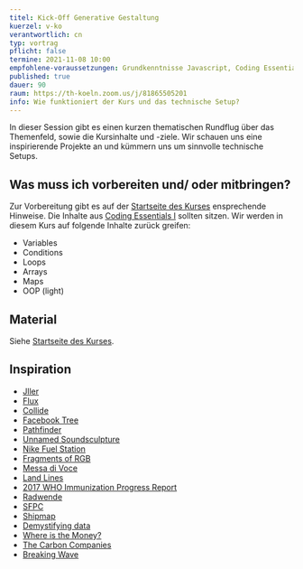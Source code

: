```yaml
---
titel: Kick-Off Generative Gestaltung
kuerzel: v-ko
verantwortlich: cn
typ: vortrag
pflicht: false
termine: 2021-11-08 10:00
empfohlene-voraussetzungen: Grundkenntnisse Javascript, Coding Essentials I
published: true
dauer: 90
raum: https://th-koeln.zoom.us/j/81865505201
info: Wie funktioniert der Kurs und das technische Setup?
---
```


In dieser Session gibt es einen kurzen thematischen Rundflug über das Themenfeld, sowie die Kursinhalte und -ziele. Wir schauen uns eine inspirierende Projekte an und kümmern uns um sinnvolle technische Setups.


## Was muss ich vorbereiten und/ oder mitbringen?
Zur Vorbereitung gibt es auf der [Startseite des Kurses](/generative-gestaltung/#vorbereitung) ensprechende Hinweise. Die Inhalte aus [Coding Essentials I](https://staff.pages.coco.study/ce01/learning-materials/) sollten sitzen. Wir werden in diesem Kurs auf folgende Inhalte zurück greifen:

- Variables
- Conditions
- Loops
- Arrays
- Maps
- OOP (light)


## Material
Siehe [Startseite des Kurses](/generative-gestaltung/#vorbereitung).

## Inspiration
- [Jller](https://www.allesblinkt.com/projects/iller/)
- [Flux](https://onformative.com/work/ibm-flux)
- [Collide](https://onformative.com/work/collide)
- [Facebook Tree](https://onformative.com/work/4010-facebook-tree)
- [Pathfinder](https://onformative.com/work/pathfinder)
- [Unnamed Soundsculpture](https://onformative.com/work/unnamed-soundsculpture)
- [Nike Fuel Station](https://onformative.com/work/nike-fuel-station)
- [Fragments of RGB](https://onformative.com/work/fragments-of-rgb)
- [Messa di Voce](https://vimeo.com/2892576)
- [Land Lines](https://lines.chromeexperiments.com/)
- [2017 WHO Immunization Progress Report](https://stamen.com/work/who-immunization-2017/)
- [Radwende](https://www.s-v.de/de/produkte/radwende/)
- [SFPC](https://vimeo.com/159313947)
- [Shipmap](https://www.shipmap.org/)
- [Demystifying data](http://ippf.live.kiln.digital/)
- [Where is the Money?](https://www.theguardian.com/global-development-professionals-network/ng-interactive/2015/nov/19/who-saves-the-least-money-financial-exclusion-around-the-world-interactive-borrowing-savings-finance)
- [The Carbon Companies](https://www.theguardian.com/environment/interactive/2013/nov/20/which-fossil-fuel-companies-responsible-climate-change-interactive)
- [Breaking Wave](https://www.vice.com/de/article/9anevd/ueber-800-kugeln-springen-in-dieser-kinetischen-skulptur-muehelos-zwischen-ordnung-und-chaos-hin-und-her)
